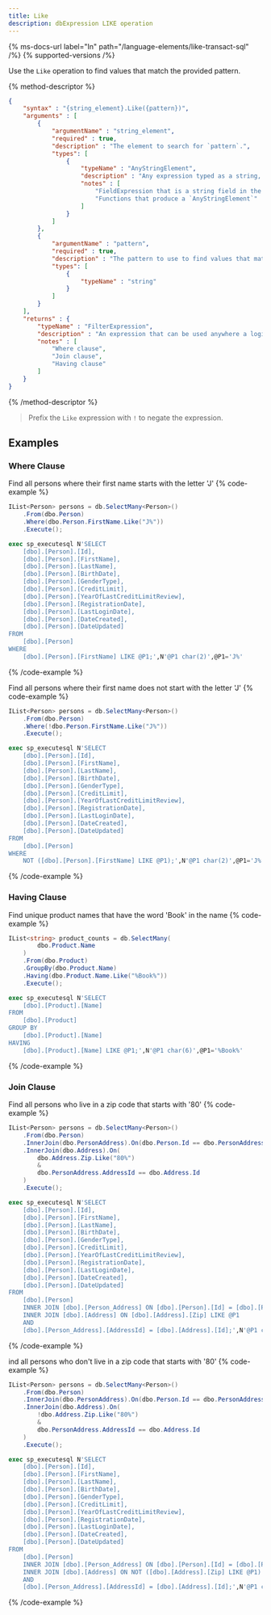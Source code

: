 ```yaml
---
title: Like
description: dbExpression LIKE operation
---
```


{% ms-docs-url label="In" path="/language-elements/like-transact-sql" /%}
{% supported-versions /%}

Use the `Like` operation to find values that match the provided pattern.

{% method-descriptor %}
```json
{
    "syntax" : "{string_element}.Like({pattern})",
    "arguments" : [
        {
            "argumentName" : "string_element",
            "required" : true,
            "description" : "The element to search for `pattern`.",
            "types": [
                { 
                    "typeName" : "AnyStringElement", 
                    "description" : "Any expression typed as a string, for example:",
					"notes" : [
						"FieldExpression that is a string field in the database",
						"Functions that produce a `AnyStringElement`"
					]
                }
            ]
        },
		{
            "argumentName" : "pattern",
            "required" : true, 
			"description" : "The pattern to use to find values that match." ,
            "types": [
                { 
                    "typeName" : "string"
                }
            ]
        }
    ],
    "returns" : {
        "typeName" : "FilterExpression",
        "description" : "An expression that can be used anywhere a logical expression can be used:",
		"notes" : [
			"Where clause",
			"Join clause",
			"Having clause"
		]
    }
}
```
{% /method-descriptor %}

> Prefix the `Like` expression with `!` to negate the expression.

## Examples

### Where Clause

Find all persons where their first name starts with the letter 'J'
{% code-example %}
```csharp
IList<Person> persons = db.SelectMany<Person>()
    .From(dbo.Person)
    .Where(dbo.Person.FirstName.Like("J%"))
    .Execute();
```
```sql
exec sp_executesql N'SELECT
	[dbo].[Person].[Id],
	[dbo].[Person].[FirstName],
	[dbo].[Person].[LastName],
	[dbo].[Person].[BirthDate],
	[dbo].[Person].[GenderType],
	[dbo].[Person].[CreditLimit],
	[dbo].[Person].[YearOfLastCreditLimitReview],
	[dbo].[Person].[RegistrationDate],
	[dbo].[Person].[LastLoginDate],
	[dbo].[Person].[DateCreated],
	[dbo].[Person].[DateUpdated]
FROM
	[dbo].[Person]
WHERE
	[dbo].[Person].[FirstName] LIKE @P1;',N'@P1 char(2)',@P1='J%'
```
{% /code-example %}

Find all persons where their first name does not start with the letter 'J'
{% code-example %}
```csharp
IList<Person> persons = db.SelectMany<Person>()
    .From(dbo.Person)
    .Where(!dbo.Person.FirstName.Like("J%"))
    .Execute();
```
```sql
exec sp_executesql N'SELECT
	[dbo].[Person].[Id],
	[dbo].[Person].[FirstName],
	[dbo].[Person].[LastName],
	[dbo].[Person].[BirthDate],
	[dbo].[Person].[GenderType],
	[dbo].[Person].[CreditLimit],
	[dbo].[Person].[YearOfLastCreditLimitReview],
	[dbo].[Person].[RegistrationDate],
	[dbo].[Person].[LastLoginDate],
	[dbo].[Person].[DateCreated],
	[dbo].[Person].[DateUpdated]
FROM
	[dbo].[Person]
WHERE
	NOT ([dbo].[Person].[FirstName] LIKE @P1);',N'@P1 char(2)',@P1='J%'
```
{% /code-example %}

### Having Clause

Find unique product names that have the word 'Book' in the name
{% code-example %}
```csharp
IList<string> product_counts = db.SelectMany(
        dbo.Product.Name
    )
    .From(dbo.Product)
    .GroupBy(dbo.Product.Name)
    .Having(dbo.Product.Name.Like("%Book%"))
    .Execute();
```
```sql
exec sp_executesql N'SELECT
	[dbo].[Product].[Name]
FROM
	[dbo].[Product]
GROUP BY
	[dbo].[Product].[Name]
HAVING
	[dbo].[Product].[Name] LIKE @P1;',N'@P1 char(6)',@P1='%Book%'
```
{% /code-example %}

### Join Clause

Find all persons who live in a zip code that starts with '80'
{% code-example %}
```csharp
IList<Person> persons = db.SelectMany<Person>()
    .From(dbo.Person)
    .InnerJoin(dbo.PersonAddress).On(dbo.Person.Id == dbo.PersonAddress.PersonId)
    .InnerJoin(dbo.Address).On(
        dbo.Address.Zip.Like("80%")
        &
        dbo.PersonAddress.AddressId == dbo.Address.Id
    )
    .Execute();
```
```sql
exec sp_executesql N'SELECT
	[dbo].[Person].[Id],
	[dbo].[Person].[FirstName],
	[dbo].[Person].[LastName],
	[dbo].[Person].[BirthDate],
	[dbo].[Person].[GenderType],
	[dbo].[Person].[CreditLimit],
	[dbo].[Person].[YearOfLastCreditLimitReview],
	[dbo].[Person].[RegistrationDate],
	[dbo].[Person].[LastLoginDate],
	[dbo].[Person].[DateCreated],
	[dbo].[Person].[DateUpdated]
FROM
	[dbo].[Person]
	INNER JOIN [dbo].[Person_Address] ON [dbo].[Person].[Id] = [dbo].[Person_Address].[PersonId]
	INNER JOIN [dbo].[Address] ON [dbo].[Address].[Zip] LIKE @P1
	AND
	[dbo].[Person_Address].[AddressId] = [dbo].[Address].[Id];',N'@P1 char(3)',@P1='80%'
```
{% /code-example %}

ind all persons who don't live in a zip code that starts with '80'
{% code-example %}
```csharp
IList<Person> persons = db.SelectMany<Person>()
    .From(dbo.Person)
    .InnerJoin(dbo.PersonAddress).On(dbo.Person.Id == dbo.PersonAddress.PersonId)
    .InnerJoin(dbo.Address).On(
        !dbo.Address.Zip.Like("80%")
        &
        dbo.PersonAddress.AddressId == dbo.Address.Id
    )
    .Execute();
```
```sql
exec sp_executesql N'SELECT
	[dbo].[Person].[Id],
	[dbo].[Person].[FirstName],
	[dbo].[Person].[LastName],
	[dbo].[Person].[BirthDate],
	[dbo].[Person].[GenderType],
	[dbo].[Person].[CreditLimit],
	[dbo].[Person].[YearOfLastCreditLimitReview],
	[dbo].[Person].[RegistrationDate],
	[dbo].[Person].[LastLoginDate],
	[dbo].[Person].[DateCreated],
	[dbo].[Person].[DateUpdated]
FROM
	[dbo].[Person]
	INNER JOIN [dbo].[Person_Address] ON [dbo].[Person].[Id] = [dbo].[Person_Address].[PersonId]
	INNER JOIN [dbo].[Address] ON NOT ([dbo].[Address].[Zip] LIKE @P1)
	AND
	[dbo].[Person_Address].[AddressId] = [dbo].[Address].[Id];',N'@P1 char(3)',@P1='80%'
```
{% /code-example %}



